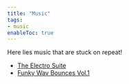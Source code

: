 ```yaml
---
title: "Music" 
tags:
- music
enableToc: true
---
```


Here lies music that are stuck on repeat!
- [The Electro Suite](notes/Electro.md)
- [Funky Wav Bounces Vol.1](notes/FunkWav.md)